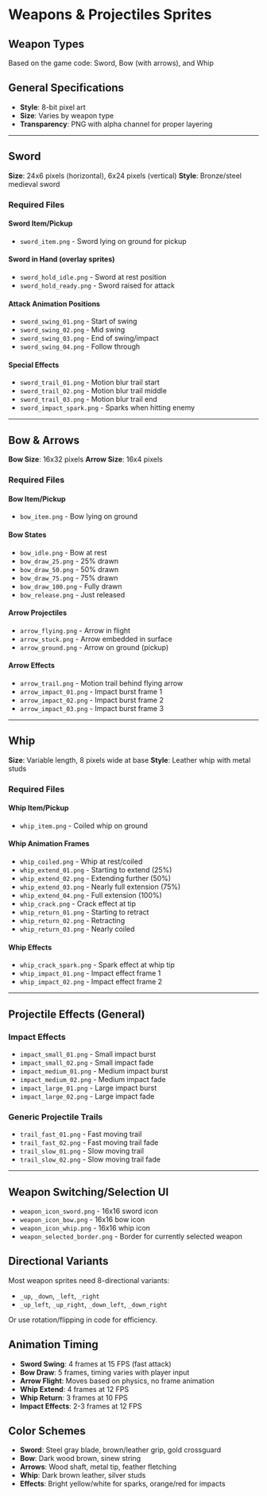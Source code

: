 # Weapons & Projectiles Sprites

## Weapon Types
Based on the game code: Sword, Bow (with arrows), and Whip

## General Specifications
- **Style**: 8-bit pixel art
- **Size**: Varies by weapon type
- **Transparency**: PNG with alpha channel for proper layering

---

## Sword
**Size**: 24x6 pixels (horizontal), 6x24 pixels (vertical)
**Style**: Bronze/steel medieval sword

### Required Files
#### Sword Item/Pickup
- `sword_item.png` - Sword lying on ground for pickup

#### Sword in Hand (overlay sprites)
- `sword_hold_idle.png` - Sword at rest position
- `sword_hold_ready.png` - Sword raised for attack

#### Attack Animation Positions
- `sword_swing_01.png` - Start of swing
- `sword_swing_02.png` - Mid swing
- `sword_swing_03.png` - End of swing/impact
- `sword_swing_04.png` - Follow through

#### Special Effects
- `sword_trail_01.png` - Motion blur trail start
- `sword_trail_02.png` - Motion blur trail middle
- `sword_trail_03.png` - Motion blur trail end
- `sword_impact_spark.png` - Sparks when hitting enemy

---

## Bow & Arrows
**Bow Size**: 16x32 pixels
**Arrow Size**: 16x4 pixels

### Required Files
#### Bow Item/Pickup
- `bow_item.png` - Bow lying on ground

#### Bow States
- `bow_idle.png` - Bow at rest
- `bow_draw_25.png` - 25% drawn
- `bow_draw_50.png` - 50% drawn
- `bow_draw_75.png` - 75% drawn
- `bow_draw_100.png` - Fully drawn
- `bow_release.png` - Just released

#### Arrow Projectiles
- `arrow_flying.png` - Arrow in flight
- `arrow_stuck.png` - Arrow embedded in surface
- `arrow_ground.png` - Arrow on ground (pickup)

#### Arrow Effects
- `arrow_trail.png` - Motion trail behind flying arrow
- `arrow_impact_01.png` - Impact burst frame 1
- `arrow_impact_02.png` - Impact burst frame 2
- `arrow_impact_03.png` - Impact burst frame 3

---

## Whip
**Size**: Variable length, 8 pixels wide at base
**Style**: Leather whip with metal studs

### Required Files
#### Whip Item/Pickup
- `whip_item.png` - Coiled whip on ground

#### Whip Animation Frames
- `whip_coiled.png` - Whip at rest/coiled
- `whip_extend_01.png` - Starting to extend (25%)
- `whip_extend_02.png` - Extending further (50%)
- `whip_extend_03.png` - Nearly full extension (75%)
- `whip_extend_04.png` - Full extension (100%)
- `whip_crack.png` - Crack effect at tip
- `whip_return_01.png` - Starting to retract
- `whip_return_02.png` - Retracting
- `whip_return_03.png` - Nearly coiled

#### Whip Effects
- `whip_crack_spark.png` - Spark effect at whip tip
- `whip_impact_01.png` - Impact effect frame 1
- `whip_impact_02.png` - Impact effect frame 2

---

## Projectile Effects (General)

### Impact Effects
- `impact_small_01.png` - Small impact burst
- `impact_small_02.png` - Small impact fade
- `impact_medium_01.png` - Medium impact burst
- `impact_medium_02.png` - Medium impact fade
- `impact_large_01.png` - Large impact burst
- `impact_large_02.png` - Large impact fade

### Generic Projectile Trails
- `trail_fast_01.png` - Fast moving trail
- `trail_fast_02.png` - Fast moving trail fade
- `trail_slow_01.png` - Slow moving trail
- `trail_slow_02.png` - Slow moving trail fade

---

## Weapon Switching/Selection UI
- `weapon_icon_sword.png` - 16x16 sword icon
- `weapon_icon_bow.png` - 16x16 bow icon
- `weapon_icon_whip.png` - 16x16 whip icon
- `weapon_selected_border.png` - Border for currently selected weapon

## Directional Variants
Most weapon sprites need 8-directional variants:
- `_up`, `_down`, `_left`, `_right`
- `_up_left`, `_up_right`, `_down_left`, `_down_right`

Or use rotation/flipping in code for efficiency.

## Animation Timing
- **Sword Swing**: 4 frames at 15 FPS (fast attack)
- **Bow Draw**: 5 frames, timing varies with player input
- **Arrow Flight**: Moves based on physics, no frame animation
- **Whip Extend**: 4 frames at 12 FPS
- **Whip Return**: 3 frames at 10 FPS
- **Impact Effects**: 2-3 frames at 12 FPS

## Color Schemes
- **Sword**: Steel gray blade, brown/leather grip, gold crossguard
- **Bow**: Dark wood brown, sinew string
- **Arrows**: Wood shaft, metal tip, feather fletching
- **Whip**: Dark brown leather, silver studs
- **Effects**: Bright yellow/white for sparks, orange/red for impacts
